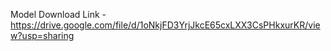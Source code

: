 Model Download Link - https://drive.google.com/file/d/1oNkjFD3YrjJkcE65cxLXX3CsPHkxurKR/view?usp=sharing

